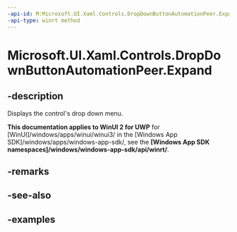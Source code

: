 ```yaml
---
-api-id: M:Microsoft.UI.Xaml.Controls.DropDownButtonAutomationPeer.Expand
-api-type: winrt method
---
```

<!-- Method syntax.
public void DropDownButtonAutomationPeer.Expand()
-->

# Microsoft.UI.Xaml.Controls.DropDownButtonAutomationPeer.Expand


## -description

Displays the control's drop down menu.


**This documentation applies to WinUI 2 for UWP** for [WinUI]/windows/apps/winui/winui3/ in the [Windows App SDK]/windows/apps/windows-app-sdk/, see the **[Windows App SDK namespaces]/windows/windows-app-sdk/api/winrt/**.

## -remarks


## -see-also


## -examples


